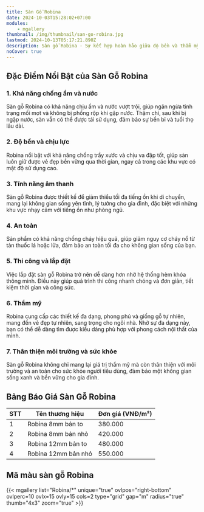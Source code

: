 ```yaml
---
title: Sàn Gỗ Robina
date: 2024-10-03T15:28:02+07:00
modules:
    - mgallery
thumbnail: /img/thumbnail/san-go-robina.jpg
lastmod: 2024-10-13T05:17:21.890Z
description: Sàn gỗ Robina - Sự kết hợp hoàn hảo giữa độ bền và thẩm mỹ. Chống trầy xước, chịu lực tốt. Nâng tầm đẳng cấp cho mọi công trình.
noCover: true
---
```

## Đặc Điểm Nổi Bật của Sàn Gỗ Robina

### 1. Khả năng chống ẩm và nước
Sàn gỗ Robina có khả năng chịu ẩm và nước vượt trội, giúp ngăn ngừa tình trạng mối mọt và không bị phồng rộp khi gặp nước. Thậm chí, sau khi bị ngập nước, sàn vẫn có thể được tái sử dụng, đảm bảo sự bền bỉ và tuổi thọ lâu dài.

### 2. Độ bền và chịu lực
Robina nổi bật với khả năng chống trầy xước và chịu va đập tốt, giúp sàn luôn giữ được vẻ đẹp bền vững qua thời gian, ngay cả trong các khu vực có mật độ sử dụng cao.

### 3. Tính năng âm thanh
Sàn gỗ Robina được thiết kế để giảm thiểu tối đa tiếng ồn khi di chuyển, mang lại không gian sống yên tĩnh, lý tưởng cho gia đình, đặc biệt với những khu vực nhạy cảm với tiếng ồn như phòng ngủ.

### 4. An toàn
Sản phẩm có khả năng chống cháy hiệu quả, giúp giảm nguy cơ cháy nổ từ tàn thuốc lá hoặc lửa, đảm bảo an toàn tối đa cho không gian sống của bạn.

### 5. Thi công và lắp đặt
Việc lắp đặt sàn gỗ Robina trở nên dễ dàng hơn nhờ hệ thống hèm khóa thông minh. Điều này giúp quá trình thi công nhanh chóng và đơn giản, tiết kiệm thời gian và công sức.

### 6. Thẩm mỹ
Robina cung cấp các thiết kế đa dạng, phong phú và giống gỗ tự nhiên, mang đến vẻ đẹp tự nhiên, sang trọng cho ngôi nhà. Nhờ sự đa dạng này, bạn có thể dễ dàng tìm được kiểu dáng phù hợp với phong cách nội thất của mình.

### 7. Thân thiện môi trường và sức khỏe
Sàn gỗ Robina không chỉ mang lại giá trị thẩm mỹ mà còn thân thiện với môi trường và an toàn cho sức khỏe người tiêu dùng, đảm bảo một không gian sống xanh và bền vững cho gia đình.

## Bảng Báo Giá Sàn Gỗ Robina
| STT | Tên thương hiệu            | Đơn giá (VNĐ/m²) |
|-----|----------------------------|------------------|
| 1   |  Robina 8mm bản to        | 380.000          |
| 2   |  Robina 8mm bản nhỏ       | 420.000          |
| 3   |  Robina 12mm bản to       | 480.000          |
| 4   |  Robina 12mm bản nhỏ      | 550.000          |

## Mã màu sàn gỗ Robina

{{< mgallery list="Robina/*" unique="true" ovlpos="right-bottom" ovlperc=10 ovlx=15 ovly=15 cols=2 type="grid" gap="m" radius="true" thumb="4x3" zoom="true" >}}
